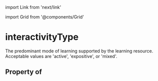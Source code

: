 import Link from 'next/link'
  
import Grid from '@components/Grid'

# interactivityType

The predominant mode of learning supported by the learning resource. Acceptable values are 'active', 'expositive', or 'mixed'.

## Property of



